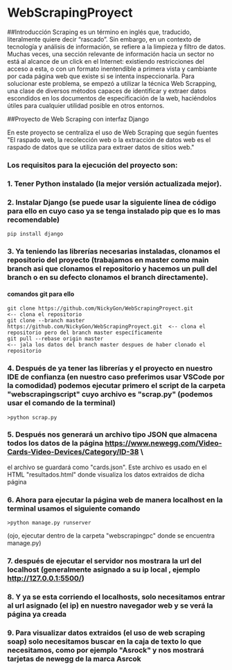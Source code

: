 # WebScrapingProyect
##Introducción
Scraping es un término en inglés que, traducido, literalmente quiere decir “rascado”. Sin embargo, en un contexto de tecnología y análisis de información, se refiere a la limpieza y filtro de datos. Muchas veces, una sección relevante de información hacia un sector no está al alcance de un click en el Internet: existiendo restricciones del acceso a esta, o con un formato inentendible a primera vista y cambiante por cada página web que existe si se intenta inspeccionarla. Para solucionar este problema, se empezó a utilizar la técnica Web Scrapping, una clase de diversos métodos capaces de identificar y extraer datos escondidos en los documentos de especificación de la web, haciéndolos útiles para cualquier utilidad posible en otros entornos.

##Proyecto de Web Scraping con interfaz Django

En este proyecto se centraliza el uso de Web Scraping que según fuentes "El raspado web, la recolección web o la extracción de datos web es el raspado de datos que se utiliza para extraer datos de sitios web."

### Los requisitos para la ejecución del proyecto son:

### 1. Tener Python instalado (la mejor versión actualizada mejor).
### 2. Instalar Django (se puede usar la siguiente línea de código para ello en cuyo caso ya se tenga instalado pip que es lo mas recomendable)
```
pip install django
```
### 3. Ya teniendo las librerías necesarias instaladas, clonamos el repositorio del proyecto (trabajamos en master como main branch asi que clonamos el repositorio y hacemos un pull del branch o en su defecto clonamos el branch directamente).
#### comandos git para ello
```
git clone https://github.com/NickyGon/WebScrapingProyect.git                  <-- clona el repositorio
git clone --branch master https://github.com/NickyGon/WebScrapingProyect.git  <-- clona el repositorio pero del branch master específicamente
git pull --rebase origin master                                               <-- jala los datos del branch master despues de haber clonado el repositorio
```
### 4. Después de ya tener las librerías y el proyecto en nuestro IDE de confianza (en nuestro caso preferimos usar VSCode por la comodidad) podemos ejecutar primero el script de la carpeta "webscrapingscript" cuyo archivo es "scrap.py" (podemos usar el comando de la terminal)
```
>python scrap.py
```
### 5. Después nos generará un archivo tipo JSON que almacena todos los datos de la página https://www.newegg.com/Video-Cards-Video-Devices/Category/ID-38 \
el archivo se guardará como "cards.json". Este archivo es usado en el HTML "resultados.html" donde visualiza los datos extraidos de  dicha página
### 6. Ahora para ejecutar la página web de manera localhost en la terminal usamos el siguiente comando
```
>python manage.py runserver
```
(ojo, ejecutar dentro de la carpeta "webscrapingpc" donde se encuentra manage.py)
### 7. después de ejecutar el servidor nos mostrara la url del localhost (generalmente asignado a su ip local , ejemplo http://127.0.0.1:5500/)
### 8. Y ya se esta corriendo el localhosts, solo necesitamos entrar al url asignado (el ip) en nuestro navegador web y se verá la página ya creada
### 9. Para visualizar datos extraidos (el uso de web scraping soap) solo necesitamos buscar en la caja de texto lo que necesitamos, como por ejemplo "Asrock" y nos mostrará tarjetas de newegg de la marca Asrcok
